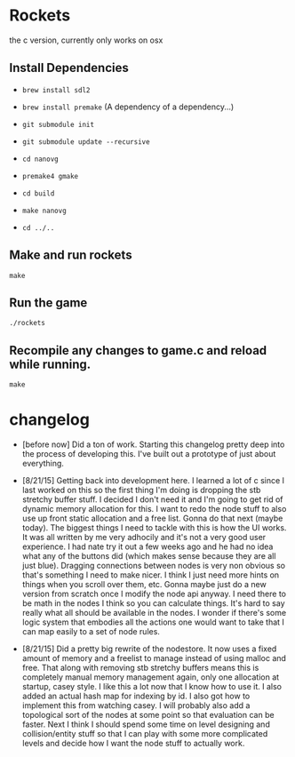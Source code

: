 # Rockets
the c version, currently only works on osx

## Install Dependencies
* `brew install sdl2`
* `brew install premake` (A dependency of a dependency...)
* `git submodule init`
* `git submodule update --recursive`

* `cd nanovg`
* `premake4 gmake`
* `cd build`
* `make nanovg`
* `cd ../..`

## Make and run rockets
`make`

## Run the game
`./rockets`

## Recompile any changes to game.c and reload while running.
`make`

# changelog
* [before now]    Did a ton of work. Starting this changelog pretty deep into the process of developing this. I've built out a prototype of just about everything.

* [8/21/15]    Getting back into development here. I learned a lot of c since I last worked on this so the first thing I'm doing is dropping the stb stretchy buffer stuff. I decided I don't need it and I'm going to get rid of dynamic memory allocation for this. I want to redo the node stuff to also use up front static allocation and a free list. Gonna do that next (maybe today). The biggest things I need to tackle with this is how the UI works. It was all written by me very adhocily and it's not a very good user experience. I had nate try it out a few weeks ago and he had no idea what any of the buttons did (which makes sense because they are all just blue). Dragging connections between nodes is very non obvious so that's something I need to make nicer. I think I just need more hints on things when you scroll over them, etc. Gonna maybe just do a new version from scratch once I modify the node api anyway. I need there to be math in the nodes I think so you can calculate things. It's hard to say really what all should be available in the nodes. I wonder if there's some logic system that embodies all the actions one would want to take that I can map easily to a set of node rules.

* [8/21/15]    Did a pretty big rewrite of the nodestore. It now uses a fixed amount of memory and a freelist to manage instead of using malloc and free. That along with removing stb stretchy buffers means this is completely manual memory management again, only one allocation at startup, casey style. I like this a lot now that I know how to use it. I also added an actual hash map for indexing by id. I also got how to implement this from watching casey. I will probably also add a topological sort of the nodes at some point so that evaluation can be faster. Next I think I should spend some time on level designing and collision/entity stuff so that I can play with some more complicated levels and decide how I want the node stuff to actually work.